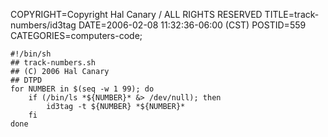 COPYRIGHT=Copyright Hal Canary / ALL RIGHTS RESERVED
TITLE=track-numbers/id3tag
DATE=2006-02-08 11:32:36-06:00 (CST)
POSTID=559
CATEGORIES=computers-code;

    #!/bin/sh
    ## track-numbers.sh
    ## (C) 2006 Hal Canary
    ## DTPD
    for NUMBER in $(seq -w 1 99); do
        if (/bin/ls *${NUMBER}* &> /dev/null); then
            id3tag -t ${NUMBER} *${NUMBER}*
        fi
    done
